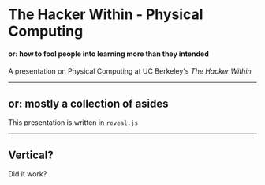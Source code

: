 # The Hacker Within - Physical Computing

#### or: how to fool people into learning more than they intended

A presentation on Physical Computing at UC Berkeley's *The Hacker Within*

---

## or: mostly a collection of asides

This presentation is written in `reveal.js`

------

## Vertical?

Did it work?
